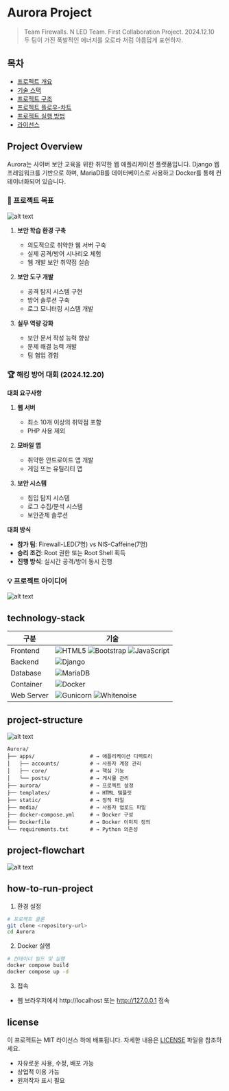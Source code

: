 # Aurora Project
> Team Firewalls. N LED Team. First Collaboration Project. 2024.12.10  
> 두 팀이 가진 폭발적인 에너지를 오로라 처럼 아름답게 표현하자.

## 목차

* [프로젝트 개요](#project-overview)
* [기술 스택](#technology-stack)
* [프로젝트 구조](#project-structure)
* [프로젝트 플로우-차트](#project-flowchart)
* [프로젝트 실행 방법](#how-to-run-project)
* [라이선스](#license)

## Project Overview

Aurora는 사이버 보안 교육을 위한 취약한 웹 애플리케이션 플랫폼입니다. Django 웹 프레임워크를 기반으로 하며, MariaDB를 데이터베이스로 사용하고 Docker를 통해 컨테이너화되어 있습니다.

### 🎯 프로젝트 목표
![alt text](image-2.png)

1. **보안 학습 환경 구축**
   - 의도적으로 취약한 웹 서버 구축
   - 실제 공격/방어 시나리오 체험
   - 웹 개발 보안 취약점 실습

2. **보안 도구 개발**
   - 공격 탐지 시스템 구현
   - 방어 솔루션 구축
   - 로그 모니터링 시스템 개발

3. **실무 역량 강화**
   - 보안 문서 작성 능력 향상
   - 문제 해결 능력 개발
   - 팀 협업 경험

### 🏆 해킹 방어 대회 (2024.12.20)

**대회 요구사항**
1. **웹 서버**
   - 최소 10개 이상의 취약점 포함
   - PHP 사용 제외

2. **모바일 앱**
   - 취약한 안드로이드 앱 개발
   - 게임 또는 유틸리티 앱

3. **보안 시스템**
   - 침입 탐지 시스템
   - 로그 수집/분석 시스템
   - 보안관제 솔루션

**대회 방식**
- **참가 팀**: Firewall-LED(7명) vs NIS-Caffeine(7명)
- **승리 조건**: Root 권한 또는 Root Shell 획득
- **진행 방식**: 실시간 공격/방어 동시 진행

### 💡 프로젝트 아이디어
![alt text](image-3.png)

## technology-stack
| 구분 | 기술 |
|------|------|
| Frontend | ![HTML5](https://img.shields.io/badge/HTML5-E34F26?logo=html5&logoColor=white) ![Bootstrap](https://img.shields.io/badge/Bootstrap-5.3-purple?logo=bootstrap) ![JavaScript](https://img.shields.io/badge/JavaScript-ES6-yellow?logo=javascript) |
| Backend | ![Django](https://img.shields.io/badge/Django-5.0-green?logo=django) |
| Database | ![MariaDB](https://img.shields.io/badge/MariaDB-10.11-blue?logo=mariadb) |
| Container | ![Docker](https://img.shields.io/badge/Docker-Latest-blue?logo=docker) |
| Web Server | ![Gunicorn](https://img.shields.io/badge/Gunicorn-21.2-green?logo=gunicorn) ![Whitenoise](https://img.shields.io/badge/Whitenoise-6.6-lightgrey) |

## project-structure
![alt text](image-1.png)
```
Aurora/
├── apps/                  # → 애플리케이션 디렉토리
│   ├── accounts/          # → 사용자 계정 관리
│   ├── core/              # → 핵심 기능
│   └── posts/             # → 게시물 관리
├── aurora/                # → 프로젝트 설정
├── templates/             # → HTML 템플릿
├── static/                # → 정적 파일
├── media/                 # → 사용자 업로드 파일
├── docker-compose.yml     # → Docker 구성
├── Dockerfile             # → Docker 이미지 정의
└── requirements.txt       # → Python 의존성
```

## project-flowchart
![alt text](image.png)

## how-to-run-project
1. 환경 설정
```bash
# 프로젝트 클론
git clone <repository-url>
cd Aurora
```

2. Docker 실행
```bash
# 컨테이너 빌드 및 실행
docker compose build
docker compose up -d
```

3. 접속
- 웹 브라우저에서 http://localhost 또는 http://127.0.0.1 접속

## license
이 프로젝트는 MIT 라이선스 하에 배포됩니다. 자세한 내용은 [LICENSE](LICENSE) 파일을 참조하세요.

- 자유로운 사용, 수정, 배포 가능
- 상업적 이용 가능
- 원저작자 표시 필요